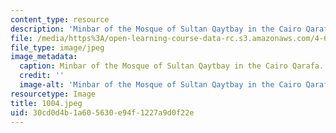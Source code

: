 ```yaml
---
content_type: resource
description: 'Minbar of the Mosque of Sultan Qaytbay in the Cairo Qarafa. '
file: /media/https%3A/open-learning-course-data-rc.s3.amazonaws.com/4-615-the-architecture-of-cairo-spring-2002/30cd0d4b1a605630e94f1227a9d0f22e_1004.jpeg
file_type: image/jpeg
image_metadata:
  caption: Minbar of the Mosque of Sultan Qaytbay in the Cairo Qarafa.
  credit: ''
  image-alt: 'Minbar of the Mosque of Sultan Qaytbay in the Cairo Qarafa. '
resourcetype: Image
title: 1004.jpeg
uid: 30cd0d4b-1a60-5630-e94f-1227a9d0f22e
---
```

